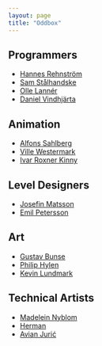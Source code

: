 ```yaml
---
layout: page
title: "Oddbox"
---
```


## Programmers
- [Hannes Rehnström](https://hannesrehnstrom.com/)
- [Sam Stålhandske](https://www.samstalhandske.com/)
- [Olle Lannér](https://www.ollelanner.com/)
- [Daniel Vindhjärta]()

## Animation
- [Alfons Sahlberg](https://alfonssahlberg.myportfolio.com/)
- [Ville Westermark](https://villewestermark.com/)
- [Ivar Roxner Kinny](https://ivarkinny.myportfolio.com/)

## Level Designers
- [Josefin Matsson](https://www.josefinmatsson.com/)
- [Emil Petersson](https://www.emilpetersson.com/)

## Art
- [Gustav Bunse](https://gustavbunse.artstation.com/)
- [Philip Hylen](https://philiphylen.artstation.com/)
- [Kevin Lundmark](https://kevinlundmark.com/)

## Technical Artists
- [Madelein Nyblom](https://www.madeleinnyblom.com/)
- [Herman]()
- [Avian Jurić]()
